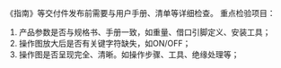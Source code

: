 《指南》等交付件发布前需要与用户手册、清单等详细检查。
重点检验项目：

1. 产品参数是否与规格书、手册一致，如重量、借口引脚定义、安装工具；
2. 操作图放大后是否有关键字符缺失，如ON/OFF；
3. 操作图是否呈现完全、清晰。如操作步骤、工具、绝缘处理等；
